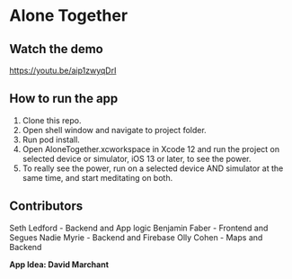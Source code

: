# Alone Together

## Watch the demo
https://youtu.be/aip1zwyqDrI

## How to run the app 
  1. Clone this repo.
  2. Open shell window and navigate to project folder.
  3. Run pod install.
  4. Open AloneTogether.xcworkspace in Xcode 12 and run the project on selected device or simulator, iOS 13 or later, to see the power.  
  5. To really see the power, run on a selected device AND simulator at the same time, and start meditating on both.


## Contributors
Seth Ledford - Backend and App logic
Benjamin Faber - Frontend and Segues
Nadie Myrie - Backend and Firebase
Olly Cohen - Maps and Backend

**App Idea: David Marchant**
